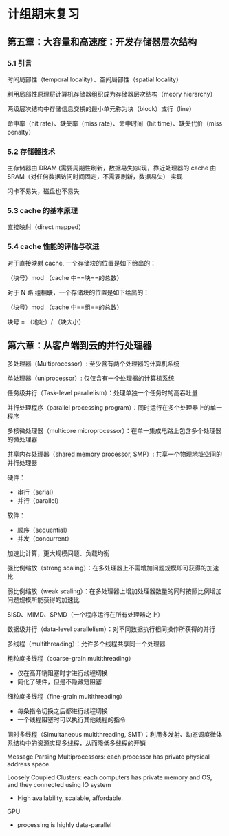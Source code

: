# 计组期末复习

## 第五章：大容量和高速度：开发存储器层次结构

### 5.1 引言

时间局部性（temporal locality）、空间局部性（spatial locality）

利用局部性原理将计算机存储器组织成为存储器层次结构（meory hierarchy）

两级层次结构中存储信息交换的最小单元称为块（block）或行（line）

命中率（hit rate）、缺失率（miss rate）、命中时间（hit time）、缺失代价（miss penalty）

### 5.2 存储器技术

主存储器由 DRAM (需要周期性刷新，数据易失)实现，靠近处理器的 cache 由 SRAM（对任何数据访问时间固定，不需要刷新，数据易失） 实现

闪卡不易失，磁盘也不易失

### 5.3 cache 的基本原理

直接映射（direct mapped）

### 5.4 cache 性能的评估与改进

对于直接映射 cache, 一个存储块的位置是如下给出的：

（块号）mod （cache 中==块==的总数）

对于 N 路 组相联，一个存储块的位置是如下给出的：

（块号）mod （cache 中==组==的总数）

块号 = （地址）/ （块大小）



## 第六章：从客户端到云的并行处理器

多处理器（Multiprocessor）: 至少含有两个处理器的计算机系统

单处理器（uniprocessor）: 仅仅含有一个处理器的计算机系统

任务级并行（Task-level parallelism）：处理单独一个任务时的高吞吐量

并行处理程序（parallel processing program）：同时运行在多个处理器上的单一程序

多核微处理器（multicore microprocessor）：在单一集成电路上包含多个处理器的微处理器

共享内存处理器（shared memory processor, SMP）: 共享一个物理地址空间的并行处理器

硬件：

- 串行（serial）
- 并行（parallel）

软件：

- 顺序（sequential）
- 并发（concurrent）

加速比计算，更大规模问题、负载均衡

强比例缩放（strong scaling）：在多处理器上不需增加问题规模即可获得的加速比

弱比例缩放（weak scaling）：在多处理器上增加处理器数量的同时按照比例增加问题规模所能获得的加速比

SISD、MIMD、SPMD（一个程序运行在所有处理器之上）

数据级并行（data-level parallelism）：对不同数据执行相同操作所获得的并行

多线程（multithreading）：允许多个线程共享同一个处理器

粗粒度多线程（coarse-grain multithreading）

- 仅在高开销阻塞时才进行线程切换
- 简化了硬件，但是不隐藏短阻塞

细粒度多线程（fine-grain multithreading）

- 每条指令切换之后都进行线程切换
- 一个线程阻塞时可以执行其他线程的指令

同时多线程（Simultaneous multithreading, SMT）：利用多发射、动态调度微体系结构中的资源实现多线程，从而降低多线程的开销

Message Parsing Multiprocessors: each processor has private physical address space.

Loosely Coupled Clusters: each computers has private memory and OS, and they connected using IO system

- High availability, scalable, affordable.

GPU

- processing is highly data-parallel